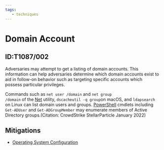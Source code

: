 ```yaml
---
tags:
   - techniques
---
```

# Domain Account
## ID:T1087/002
Adversaries may attempt to get a listing of domain accounts. This information can help adversaries determine which domain accounts exist to aid in follow-on behavior such as targeting specific accounts which possess particular privileges.

Commands such as <code>net user /domain</code> and <code>net group /domain</code> of the [Net](/mitre/software/S0039) utility, <code>dscacheutil -q group</code>on macOS, and <code>ldapsearch</code> on Linux can list domain users and groups. [PowerShell](/mitre/techniques/T1059/001) cmdlets including <code>Get-ADUser</code> and <code>Get-ADGroupMember</code> may enumerate members of Active Directory groups.(Citation: CrowdStrike StellarParticle January 2022)  
## Mitigations
* [Operating System Configuration](mitigations/M1028)
